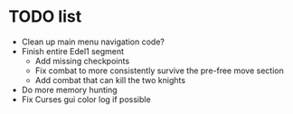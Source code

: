 # TODO list

* Clean up main menu navigation code?
* Finish entire Edel1 segment
    - Add missing checkpoints
    - Fix combat to more consistently survive the pre-free move section
    - Add combat that can kill the two knights
* Do more memory hunting
* Fix Curses gui color log if possible
